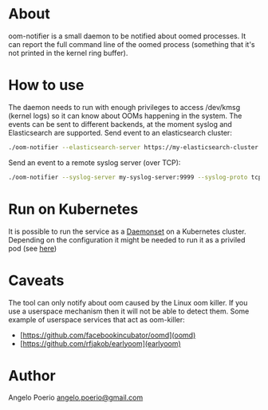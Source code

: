 # About
oom-notifier is a small daemon to be notified about oomed processes. It can report the full command line of the oomed process (something that it's not printed in the kernel ring buffer).


# How to use
The daemon needs to run with enough privileges to access /dev/kmsg (kernel logs) so it can know about OOMs happening in the system.
The events can be sent to different backends, at the moment syslog and Elasticsearch are supported.
Send event to an elasticsearch cluster:
```bash
./oom-notifier --elasticsearch-server https://my-elasticsearch-cluster:9200 --elasticsearch-index my-index
```

Send an event to a remote syslog server (over TCP):
```bash
./oom-notifier --syslog-server my-syslog-server:9999 --syslog-proto tcp
```

# Run on Kubernetes
It is possible to run the service as a [Daemonset](https://kubernetes.io/docs/concepts/workloads/controllers/daemonset/) on a Kubernetes cluster.
Depending on the configuration it might be needed to run it as a priviled pod (see [here](https://kubernetes.io/docs/tasks/configure-pod-container/security-context/))

# Caveats
The tool can only notify about oom caused by the Linux oom killer. If you use a userspace mechanism then it will not be able to detect them.
Some example of userspace services that act as oom-killer:
* [https://github.com/facebookincubator/oomd](oomd)
* [https://github.com/rfjakob/earlyoom](earlyoom)



# Author
Angelo Poerio <angelo.poerio@gmail.com>
